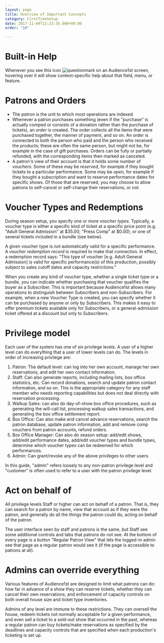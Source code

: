 ```yaml
---
layout: page
title: Overview of Important Concepts
category: FirstTimeSetup
date: 2017-11-04T12:23:35.000+00:00
order: "10"

---
```

# Built-in Help

Whenever you see this icon
![questionmark](../assets/question.png) on an Audience1st screen, hovering
over it will show context-specific help about that field, menu, or
feature.

# Patrons and Orders

* The _patron_ is the unit to which most operations are indexed.
* Whenever a patron purchases something (even if the "purchase" is actually comped or consists of a donation rather than the purchase of tickets), an _order_ is created. The order collects all the items that were purchased together, the manner of payment, and so on.  An order is connected to both the person who paid and the person who received the products; these are often the same person, but might not be, for example in the case of gift purchases.  Orders can be fully or partially refunded, with the corresponding items then marked as canceled.
* A patron's view of their account is that it holds some number of _vouchers_.  Some of these may be _reserved_, for example if they bought tickets to a particular performance.  Some may be _open_, for example if they bought a subscription and want to reserve performance dates for specific shows.  Of those that are reserved, you may choose to allow patrons to self-cancel or self-change their reservations, or not.

# Voucher Types and Redemptions

During season setup, you specify one or more _voucher types_.  Typically, a voucher type is either a specific kind of ticket at a specific price point (e.g. "Adult General Admission" at $35.00; "Press Comp" at $0.00), or one of several tickets included in a bundle (see below).

A given voucher type is _not_ automatically valid for a specific performance.  A _voucher redemption record_ is required to make that connection.  In effect, a redemption record says: "This type of voucher \[e.g. Adult General Admission\] is valid for specific performance(s) of this production, possibly subject to sales cutoff dates and capacity restrictions."

When you create any kind of voucher type, whether a single ticket type or a bundle, you can indicate whether purchasing that voucher qualifies the buyer as a Subscriber.
This is important because Audience1st
allows many operations to distinguish between Subscribers and
non-Subscribers.  For example, when a new Voucher Type is created, you
can specify whether it can be purchased by anyone or only by
Subscribers.  This makes it easy to offer premium tickets available only
for Subscribers, or a  general-admission ticket offered at a discount but only to
Subscribers.

# Privilege model

Each user of the system has one of six privilege levels.  A user of a higher level can do everything that a user of lower levels can do.  The levels in order of increasing privilege are:

1. Patron: The default level: can log into her own account, manage her own reservations, and edit her own contact information.
2. Staff: Can also generate reports, including mailing lists, box office statistics, etc. Can record donations, search and update patron contact information, and so on. This is the appropriate category for any staff member who needs reporting capabilities but does not deal directly with reservation processing.
3. Walkup Sales: can also do day-of-show box office procedures, such as generating the will-call list, processing walkup sales transactions, and generating the box office settlement report.
4. Box Office: Can also make and cancel advance reservations, search the patron database, update patron information, add and remove comp vouchers from patron accounts, refund orders.
5. Box Office Manager: Can also do season setup: add/edit shows, add/edit performance dates, add/edit voucher types and bundle types, determine which voucher types can be redeemed for which performances.
6. Admin: Can grant/revoke any of the above privileges to other users.

In this guide, "admin" refers loosely to any non-patron privilege level and "customer" is often used to refer to a user with the patron privilege level.

# Act on behalf of

All privilege levels Staff or higher can act on behalf of a patron. That is, they can search for a patron by name, view that account as if they were the patron, and generally do all the things the patron could do, acting on behalf of the patron.

The user interface seen by staff and patrons is the same, but Staff see some additional controls and tabs that patrons do not see.  At the bottom of every page is a button "Regular Patron View" that lets the logged-in admin see that page as a regular patron would see it (if the page is accessible to patrons at all).

# Admins can override everything

Various features of Audience1st are designed to limit what patrons can do: how far in advance of a show they can reserve tickets, whether they can cancel their own reservations, and enforcement of capacity controls on both overall house size and ticket type inventories.

Admins of any level are immune to these restrictions.  They can oversell the house, redeem tickets not normally acceptable for a given performance, and even sell a ticket to a sold-out show that occurred in the past, whereas a regular patron can buy tickets/make reservations as specified by the deadlines and capacity controls that are specified when each production's ticketing is set up.